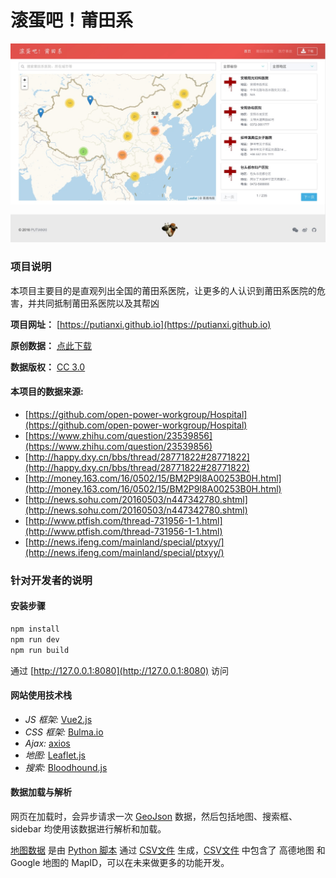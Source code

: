 # 滚蛋吧！莆田系

![截图](./assets/images/screenshot/index.jpg)

### 项目说明

本项目主要目的是直观列出全国的莆田系医院，让更多的人认识到莆田系医院的危害，并共同抵制莆田系医院以及其帮凶

**项目网址：** [https://putianxi.github.io](https://putianxi.github.io)

**原创数据：** [点此下载](https://github.com/putianxi/putianxi.github.io/raw/master/assets/data/hospital.xlsx)

**数据版权：** [CC 3.0](https://creativecommons.org/licenses/by-nc-sa/3.0/deed.zh)

#### 本项目的数据来源:

- [https://github.com/open-power-workgroup/Hospital](https://github.com/open-power-workgroup/Hospital)
- [https://www.zhihu.com/question/23539856](https://www.zhihu.com/question/23539856)
- [http://happy.dxy.cn/bbs/thread/28771822#28771822](http://happy.dxy.cn/bbs/thread/28771822#28771822)
- [http://money.163.com/16/0502/15/BM2P9I8A00253B0H.html](http://money.163.com/16/0502/15/BM2P9I8A00253B0H.html)
- [http://news.sohu.com/20160503/n447342780.shtml](http://news.sohu.com/20160503/n447342780.shtml)
- [http://www.ptfish.com/thread-731956-1-1.html](http://www.ptfish.com/thread-731956-1-1.html)
- [http://news.ifeng.com/mainland/special/ptxyy/](http://news.ifeng.com/mainland/special/ptxyy/)

### 针对开发者的说明

#### 安装步骤

``` bash
npm install
npm run dev
npm run build
```

通过 [http://127.0.0.1:8080](http://127.0.0.1:8080) 访问

#### 网站使用技术栈

- *JS 框架:* [Vue2.js](https://cn.vuejs.org/)
- *CSS 框架:* [Bulma.io](http://bulma.io/)
- *Ajax:* [axios](https://github.com/axios/axios) 
- *地图:* [Leaflet.js](http://leafletjs.com/)
- *搜索:* [Bloodhound.js](https://github.com/twitter/typeahead.js/blob/master/doc/bloodhound.md)

#### 数据加载与解析

网页在加载时，会异步请求一次 [GeoJson](http://geojson.org/) 数据，然后包括地图、搜索框、sidebar 均使用该数据进行解析和加载。

[地图数据](https://github.com/putianxi/putianxi.github.io/blob/master/assets/data/hospital.geojson) 是由 [Python 脚本](https://github.com/putianxi/putianxi.github.io/blob/master/assets/script/csv2geojson.py) 通过 [CSV文件](https://github.com/putianxi/putianxi.github.io/blob/master/assets/data/hospital.csv) 生成，[CSV文件](https://github.com/putianxi/putianxi.github.io/blob/master/assets/data/hospital.csv) 中包含了 高德地图 和 Google 地图的 MapID，可以在未来做更多的功能开发。
